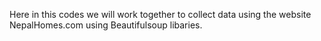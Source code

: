 Here in this codes we will work together to collect data using the website NepalHomes.com using Beautifulsoup libaries.